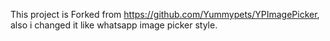 This project is Forked from https://github.com/Yummypets/YPImagePicker, also i changed it like whatsapp image picker style.
